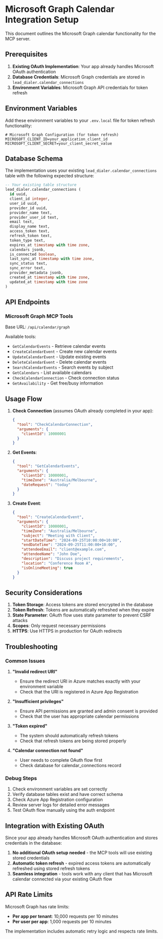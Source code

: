 # Microsoft Graph Calendar Integration Setup

This document outlines the Microsoft Graph calendar functionality for the MCP server.

## Prerequisites

1. **Existing OAuth Implementation**: Your app already handles Microsoft OAuth authentication
2. **Database Credentials**: Microsoft Graph credentials are stored in `lead_dialer.calendar_connections`
3. **Environment Variables**: Microsoft Graph API credentials for token refresh

## Environment Variables

Add these environment variables to your `.env.local` file for token refresh functionality:

```env
# Microsoft Graph Configuration (for token refresh)
MICROSOFT_CLIENT_ID=your_application_client_id
MICROSOFT_CLIENT_SECRET=your_client_secret_value
```

## Database Schema

The implementation uses your existing `lead_dialer.calendar_connections` table with the following expected structure:

```sql
-- Your existing table structure
lead_dialer.calendar_connections (
  id uuid,
  client_id integer,
  user_id uuid,
  provider_id uuid,
  provider_name text,
  provider_user_id text,
  email text,
  display_name text,
  access_token text,
  refresh_token text,
  token_type text,
  expires_at timestamp with time zone,
  calendars jsonb,
  is_connected boolean,
  last_sync_at timestamp with time zone,
  sync_status text,
  sync_error text,
  provider_metadata jsonb,
  created_at timestamp with time zone,
  updated_at timestamp with time zone
)
```

## API Endpoints

### Microsoft Graph MCP Tools
Base URL: `/api/calendar/graph`

Available tools:
- `GetCalendarEvents` - Retrieve calendar events
- `CreateCalendarEvent` - Create new calendar events
- `UpdateCalendarEvent` - Update existing events
- `DeleteCalendarEvent` - Delete calendar events
- `SearchCalendarEvents` - Search events by subject
- `GetCalendars` - List available calendars
- `CheckCalendarConnection` - Check connection status
- `GetAvailability` - Get free/busy information

## Usage Flow

1. **Check Connection** (assumes OAuth already completed in your app):
   ```json
   {
     "tool": "CheckCalendarConnection",
     "arguments": {
       "clientId": 10000001
     }
   }
   ```

3. **Get Events**:
   ```json
   {
     "tool": "GetCalendarEvents",
     "arguments": {
       "clientId": 10000001,
       "timeZone": "Australia/Melbourne",
       "dateRequest": "today"
     }
   }
   ```

4. **Create Event**:
   ```json
   {
     "tool": "CreateCalendarEvent",
     "arguments": {
       "clientId": 10000001,
       "timeZone": "Australia/Melbourne",
       "subject": "Meeting with Client",
       "startDateTime": "2024-09-25T10:00:00+10:00",
       "endDateTime": "2024-09-25T11:00:00+10:00",
       "attendeeEmail": "client@example.com",
       "attendeeName": "John Doe",
       "description": "Discuss project requirements",
       "location": "Conference Room A",
       "isOnlineMeeting": true
     }
   }
   ```

## Security Considerations

1. **Token Storage**: Access tokens are stored encrypted in the database
2. **Token Refresh**: Tokens are automatically refreshed when they expire
3. **State Parameter**: OAuth flow uses state parameter to prevent CSRF attacks
4. **Scopes**: Only request necessary permissions
5. **HTTPS**: Use HTTPS in production for OAuth redirects

## Troubleshooting

### Common Issues

1. **"Invalid redirect URI"**
   - Ensure the redirect URI in Azure matches exactly with your environment variable
   - Check that the URI is registered in Azure App Registration

2. **"Insufficient privileges"**
   - Ensure API permissions are granted and admin consent is provided
   - Check that the user has appropriate calendar permissions

3. **"Token expired"**
   - The system should automatically refresh tokens
   - Check that refresh tokens are being stored properly

4. **"Calendar connection not found"**
   - User needs to complete OAuth flow first
   - Check database for calendar_connections record

### Debug Steps

1. Check environment variables are set correctly
2. Verify database tables exist and have correct schema
3. Check Azure App Registration configuration
4. Review server logs for detailed error messages
5. Test OAuth flow manually using the auth endpoint

## Integration with Existing OAuth

Since your app already handles Microsoft OAuth authentication and stores credentials in the database:

1. **No additional OAuth setup needed** - the MCP tools will use existing stored credentials
2. **Automatic token refresh** - expired access tokens are automatically refreshed using stored refresh tokens
3. **Seamless integration** - tools work with any client that has Microsoft calendar connected via your existing OAuth flow

## API Rate Limits

Microsoft Graph has rate limits:
- **Per app per tenant**: 10,000 requests per 10 minutes
- **Per user per app**: 1,000 requests per 10 minutes

The implementation includes automatic retry logic and respects rate limits.
